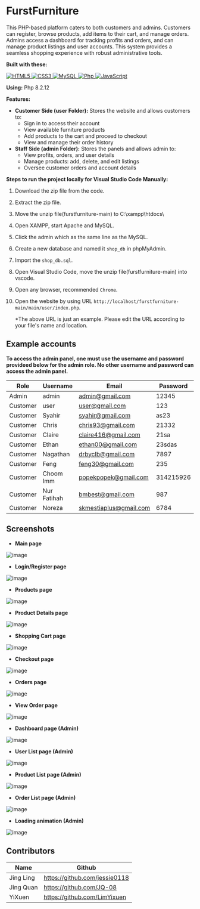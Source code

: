 # FurstFurniture
This PHP-based platform caters to both customers and admins. Customers can register, browse products, add items to their cart, and manage orders. Admins access a dashboard for tracking profits and orders, and can manage product listings and user accounts. This system provides a seamless shopping experience with robust administrative tools.

**Built with these:** 
<p align="left">
   <a href="#">
      <img alt="HTML5" src="https://img.shields.io/badge/html5%20-%23E34F26.svg?&style=for-the-badge&logo=html5&logoColor=white"/>
      <img alt="CSS3" src="https://img.shields.io/badge/css3%20-%231572B6.svg?&style=for-the-badge&logo=css3&logoColor=white"/>
      <img alt="MySQL" src="https://img.shields.io/badge/mysql-%2300f.svg?&style=for-the-badge&logo=mysql&logoColor=white"/>
      <img alt="Php" src="https://img.shields.io/badge/php-474a8a?style=for-the-badge&logo=php&logoColor=white" />
      <img alt="JavaScript" src="https://img.shields.io/badge/javascript%20-%23F7DF1E.svg?&style=for-the-badge&logo=javascript&logoColor=black"/>
   </a>
</p>

**Using:** Php 8.2.12

**Features:**
* **Customer Side (user Folder):** Stores the website and allows customers to:
    * Sign in to access their account
    * View available furniture products
    * Add products to the cart and proceed to checkout
    * View and manage their order history
* **Staff Side (admin Folder):** Stores the panels and allows admin to:
    * View profits, orders, and user details
    * Manage products: add, delete, and edit listings
    * Oversee customer orders and account details

**Steps to run the project locally for Visual Studio Code Manually:**

1. Download the zip file from the code.
2. Extract the zip file.
3. Move the unzip file(furstfurniture-main) to C:\xampp\htdocs\
4. Open XAMPP, start Apache and MySQL.
5. Click the admin which as the same line as the MySQL.
6. Create a new database and named it `shop_db` in phpMyAdmin.
7. Import the `shop_db.sql`.
8. Open Visual Studio Code, move the unzip file(furstfurniture-main) into vscode.
9. Open any browser, recommended `Chrome`.
10. Open the website by using URL `http://localhost/furstfurniture-main/main/user/index.php`.
    
    *The above URL is just an example. Please edit the URL according to your file's name and location.

## Example accounts
**To access the admin panel, one must use the username and password provideed below for the admin role. No other username and password can access the admin panel.**

| Role | Username | Email | Password |
|---|---|---|---|
| Admin | admin | admin@gmail.com | 12345 |
| Customer | user | user@gmail.com | 123 |
| Customer | Syahir | syahir@gmail.com | as23 |
| Customer | Chris | chris93@gmail.com | 21332 |
| Customer | Claire | claire416@gmail.com | 21sa |
| Customer | Ethan | ethan00@gmail.com | 23sdas |
| Customer | Nagathan | drbyclb@gmail.com | 7897 |
| Customer | Feng | feng30@gmail.com | 235 |
| Customer | Choom Imm | popekpopek@gmail.com | 314215926 |
| Customer | Nur Fatihah | bmbest@gmail.com | 987 |
| Customer | Noreza | skmestiaplus@gmail.com | 6784 |

## Screenshots
* **Main page**

![image](https://github.com/user-attachments/assets/437168b6-e59c-4663-89d4-ee8e0556a4e2)

* **Login/Register page**

![image](https://github.com/user-attachments/assets/880020df-f1eb-48db-b477-e88169ad25fa)

* **Products page**

![image](https://github.com/user-attachments/assets/57ec1bd2-b8e3-46ea-93a1-797fa36e1ed0)

* **Product Details page**

![image](https://github.com/user-attachments/assets/367a65ae-4bd9-487d-b72a-44b142b2c8c0)

* **Shopping Cart page**

![image](https://github.com/user-attachments/assets/08e4cece-9f7e-4be4-ab13-d306dfe0462f)

* **Checkout page**

![image](https://github.com/user-attachments/assets/fa583812-fe75-4fb9-972d-54948de73423)

* **Orders page**

![image](https://github.com/user-attachments/assets/affd418a-9cf6-4b3a-8209-ea53c8e7477a)

* **View Order page**

![image](https://github.com/user-attachments/assets/80673e3f-ef20-4fdb-9852-8c1302693db6)

* **Dashboard page (Admin)**

![image](https://github.com/user-attachments/assets/129fdd11-2a7d-4975-9ab5-e900d7a40b22)

* **User List page (Admin)**

![image](https://github.com/user-attachments/assets/1c9fdb0d-23c7-4242-9224-a66da1577466)

* **Product List page (Admin)**

![image](https://github.com/user-attachments/assets/e990d54b-49b1-4abc-ac80-1e582064df7a)

* **Order List page (Admin)**

![image](https://github.com/user-attachments/assets/8a009cdb-22fe-46eb-8d6b-16ebbb3b4c61)

* **Loading animation (Admin)**

![image](https://github.com/user-attachments/assets/516caae2-0248-4949-9882-642b4b358219)

## Contributors

| Name | Github |
|---|---|
| Jing Ling | https://github.com/jessie0118 |
| Jing Quan | https://github.com/JQ-08 |
| YiXuen | https://github.com/LimYixuen |
